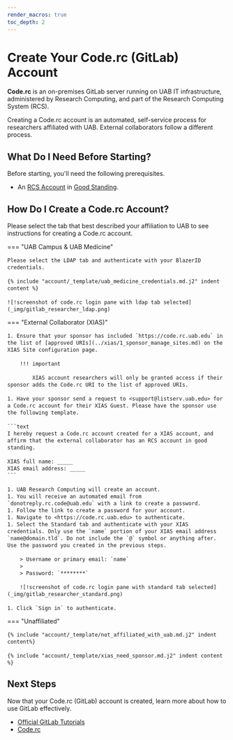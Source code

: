```yaml
---
render_macros: true
toc_depth: 2
---
```


# Create Your Code.rc (GitLab) Account

**Code.rc** is an on-premises GitLab server running on UAB IT infrastructure, administered by Research Computing, and part of the Research Computing System (RCS).

Creating a Code.rc account is an automated, self-service process for researchers affiliated with UAB. External collaborators follow a different process.

## What Do I Need Before Starting?

Before starting, you'll need the following prerequisites.

- An [RCS Account](../rcs/index.md) in [Good Standing](../rcs/status.md#what-are-the-possible-statuses-good-standing-ok).

## How Do I Create a Code.rc Account?

Please select the tab that best described your affiliation to UAB to see instructions for creating a Code.rc account.

<!-- markdownlint-disable MD046 -->
=== "UAB Campus & UAB Medicine"

    Please select the LDAP tab and authenticate with your BlazerID credentials.

    {% include "account/_template/uab_medicine_credentials.md.j2" indent content %}

    ![!screenshot of code.rc login pane with ldap tab selected](_img/gitlab_researcher_ldap.png)

=== "External Collaborator (XIAS)"

    1. Ensure that your sponsor has included `https://code.rc.uab.edu` in the list of [approved URIs](../xias/1_sponsor_manage_sites.md) on the XIAS Site configuration page.

        !!! important

            XIAS account researchers will only be granted access if their sponsor adds the Code.rc URI to the list of approved URIs.

    1. Have your sponsor send a request to <support@listserv.uab.edu> for a Code.rc account for their XIAS Guest. Please have the sponsor use the following template.

    ```text
    I hereby request a Code.rc account created for a XIAS account, and affirm that the external collaborator has an RCS account in good standing.

    XIAS full name: _____
    XIAS email address: _____
    ```

    1. UAB Research Computing will create an account.
    1. You will receive an automated email from `donotreply.rc.code@uab.edu` with a link to create a password.
    1. Follow the link to create a password for your account.
    1. Navigate to <https://code.rc.uab.edu> to authenticate.
    1. Select the Standard tab and authenticate with your XIAS credentials. Only use the `name` portion of your XIAS email address `name@domain.tld`. Do not include the `@` symbol or anything after. Use the password you created in the previous steps.

        > Username or primary email: `name`
        >
        > Password: `********`

        ![!screenshot of code.rc login pane with standard tab selected](_img/gitlab_researcher_standard.png)

    1. Click `Sign in` to authenticate.

=== "Unaffiliated"

    {% include "account/_template/not_affiliated_with_uab.md.j2" indent content%}

    {% include "account/_template/xias_need_sponsor.md.j2" indent content %}
<!-- markdownlint-enable MD046 -->

## Next Steps

Now that your Code.rc (GitLab) account is created, learn more about how to use GitLab effectively.

- [Official GitLab Tutorials](https://docs.gitlab.com/tutorials/)
- [Code.rc](../../code.rc/index.md)

